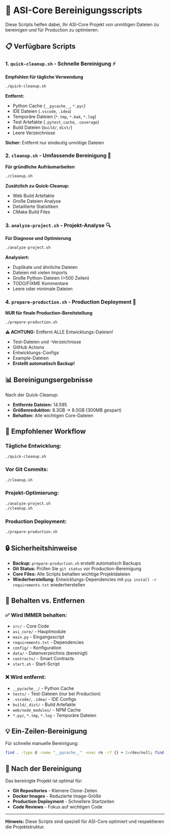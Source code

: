 # 🧹 ASI-Core Bereinigungsscripts

Diese Scripts helfen dabei, Ihr ASI-Core Projekt von unnötigen Dateien zu bereinigen und für Production zu optimieren.

## 📋 Verfügbare Scripts

### 1. `quick-cleanup.sh` - Schnelle Bereinigung ⚡
**Empfohlen für tägliche Verwendung**

```bash
./quick-cleanup.sh
```

**Entfernt:**
- Python Cache (`__pycache__`, `*.pyc`)
- IDE Dateien (`.vscode`, `.idea`)
- Temporäre Dateien (`*.tmp`, `*.bak`, `*.log`)
- Test Artefakte (`.pytest_cache`, `.coverage`)
- Build Dateien (`build/`, `dist/`)
- Leere Verzeichnisse

**Sicher:** Entfernt nur eindeutig unnötige Dateien

### 2. `cleanup.sh` - Umfassende Bereinigung 🔄
**Für gründliche Aufräumarbeiten**

```bash
./cleanup.sh
```

**Zusätzlich zu Quick-Cleanup:**
- Web Build Artefakte
- Große Dateien Analyse
- Detaillierte Statistiken
- CMake Build Files

### 3. `analyze-project.sh` - Projekt-Analyse 🔍
**Für Diagnose und Optimierung**

```bash
./analyze-project.sh
```

**Analysiert:**
- Duplikate und ähnliche Dateien
- Dateien mit vielen Imports
- Große Python-Dateien (>500 Zeilen)
- TODO/FIXME Kommentare
- Leere oder minimale Dateien

### 4. `prepare-production.sh` - Production Deployment 🚀
**NUR für finale Production-Bereitstellung**

```bash
./prepare-production.sh
```

**⚠️ ACHTUNG:** Entfernt ALLE Entwicklungs-Dateien!
- Test-Dateien und -Verzeichnisse
- GitHub Actions
- Entwicklungs-Configs
- Example-Dateien
- **Erstellt automatisch Backup!**

## 📊 Bereinigungsergebnisse

Nach der Quick-Cleanup:
- **Entfernte Dateien:** 14.595
- **Größenreduktion:** 8.3GB → 8.0GB (300MB gespart)
- **Behalten:** Alle wichtigen Core-Dateien

## 🎯 Empfohlener Workflow

### Tägliche Entwicklung:
```bash
./quick-cleanup.sh
```

### Vor Git Commits:
```bash
./cleanup.sh
```

### Projekt-Optimierung:
```bash
./analyze-project.sh
./cleanup.sh
```

### Production Deployment:
```bash
./prepare-production.sh
```

## 🔒 Sicherheitshinweise

- **Backup:** `prepare-production.sh` erstellt automatisch Backups
- **Git Status:** Prüfen Sie `git status` vor Production-Bereinigung
- **Core Files:** Alle Scripts behalten wichtige Projektdateien
- **Wiederherstellung:** Entwicklungs-Dependencies mit `pip install -r requirements.txt` wiederherstellen

## 📁 Behalten vs. Entfernen

### ✅ Wird IMMER behalten:
- `src/` - Core Code
- `asi_core/` - Hauptmodule  
- `main.py` - Eingangsscript
- `requirements.txt` - Dependencies
- `config/` - Konfiguration
- `data/` - Datenverzeichnis (bereinigt)
- `contracts/` - Smart Contracts
- `start.sh` - Start-Script

### ❌ Wird entfernt:
- `__pycache__/` - Python Cache
- `tests/` - Test-Dateien (nur bei Production)
- `.vscode/`, `.idea/` - IDE Configs
- `build/`, `dist/` - Build Artefakte
- `web/node_modules/` - NPM Cache
- `*.pyc`, `*.tmp`, `*.log` - Temporäre Dateien

## 💡 Ein-Zeilen-Bereinigung

Für schnelle manuelle Bereinigung:

```bash
find . -type d -name "__pycache__" -exec rm -rf {} + 2>/dev/null; find . -name "*.pyc" -delete; rm -rf .pytest_cache build dist
```

## 🚀 Nach der Bereinigung

Das bereinigte Projekt ist optimal für:
- **Git Repositories** - Kleinere Clone-Zeiten
- **Docker Images** - Reduzierte Image-Größe
- **Production Deployment** - Schnellere Startzeiten
- **Code Reviews** - Fokus auf wichtigen Code

---

**Hinweis:** Diese Scripts sind speziell für ASI-Core optimiert und respektieren die Projektstruktur.